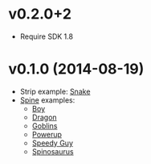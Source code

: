 # v0.2.0+2

- Require SDK 1.8

# v0.1.0 (2014-08-19)

- Strip example: [Snake](http://fedeomoto.github.io/pixi/20_strip/)
- [Spine](https://github.com/FedeOmoto/spine/) examples:
  - [Boy](http://fedeomoto.github.io/pixi/12_spine/)
  - [Dragon](http://fedeomoto.github.io/pixi/12_spine/index_dragon.html)
  - [Goblins](http://fedeomoto.github.io/pixi/12_spine/index_goblins.html)
  - [Powerup](http://fedeomoto.github.io/pixi/12_spine/index_powerup.html)
  - [Speedy Guy](http://fedeomoto.github.io/pixi/12_spine/index_speedy.html)
  - [Spinosaurus](http://fedeomoto.github.io/pixi/12_spine/index_spinosaurus.html)

